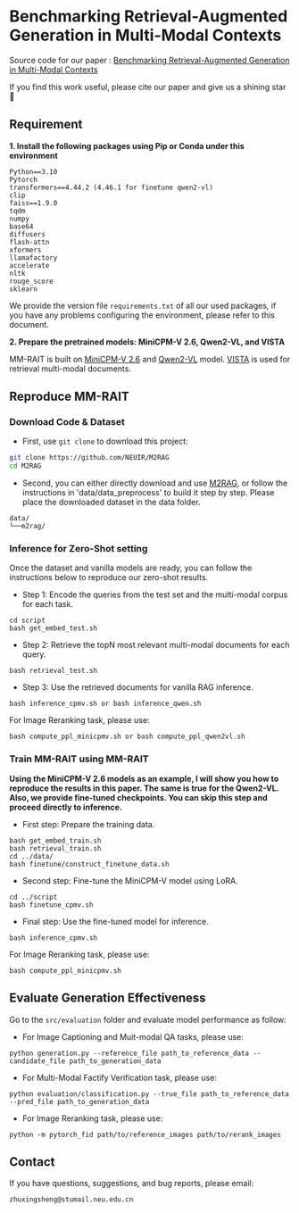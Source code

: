 # Benchmarking Retrieval-Augmented Generation in Multi-Modal Contexts
Source code for our paper : [Benchmarking Retrieval-Augmented Generation in Multi-Modal Contexts]()

If you find this work useful, please cite our paper  and give us a shining star 🌟

<!-- 
## Overview

MARVEL unlocks the multi-modal capability of dense retrieval via visual module plugin. It encodes queries and multi-modal documents with a unified encoder model to bridge the modality gap between images and texts, conducts retrieval, modality routing, and result fusion within a unified embedding space.

<p align="center">
  <img align="middle" src="image/marvel.gif" height="350" alt="MARVEL"/>
</p> -->

## Requirement
**1. Install the following packages using Pip or Conda under this environment**

```
Python==3.10
Pytorch
transformers==4.44.2 (4.46.1 for finetune qwen2-vl)
clip
faiss==1.9.0
tqdm
numpy
base64
diffusers
flash-attn
xformers
llamafactory
accelerate
nltk
rouge_score
sklearn
```
We provide the version file `requirements.txt` of all our used packages, if you have any problems configuring the environment, please refer to this document.

**2. Prepare the pretrained models: MiniCPM-V 2.6, Qwen2-VL, and VISTA**

MM-RAIT is built on [MiniCPM-V 2.6](https://huggingface.co/openbmb/MiniCPM-V-2_6) and [Qwen2-VL](https://huggingface.co/Qwen/Qwen2-VL-7B-Instruct) model. [VISTA](https://huggingface.co/BAAI/bge-visualized) is used for retrieval multi-modal documents.

## Reproduce MM-RAIT

### Download Code & Dataset
* First, use `git clone` to download this project:
```bash
git clone https://github.com/NEUIR/M2RAG
cd M2RAG
```
* Second, you can either directly download and use [M2RAG](), or follow the instructions in 'data/data_preprocess' to build it step by step. Please place the downloaded dataset in the data folder.

```
data/
└──m2rag/
```
### Inference for Zero-Shot setting
Once the dataset and vanilla models are ready, you can follow the instructions below to reproduce our zero-shot results.

* Step 1: Encode the queries from the test set and the multi-modal corpus for each task.
```
cd script
bash get_embed_test.sh
```

* Step 2: Retrieve the topN most relevant multi-modal documents for each query.
```
bash retrieval_test.sh
```
* Step 3: Use the retrieved documents for vanilla RAG inference.
```
bash inference_cpmv.sh or bash inference_qwen.sh
```
For Image Reranking task, please use:
```
bash compute_ppl_minicpmv.sh or bash compute_ppl_qwen2vl.sh
```
### Train MM-RAIT using MM-RAIT
**Using the MiniCPM-V 2.6 models as an example, I will show you how to reproduce the results in this paper. The same is true for the Qwen2-VL. Also, we provide fine-tuned checkpoints. You can skip this step and proceed directly to inference.**

* First step: Prepare the training data.
```
bash get_embed_train.sh
bash retrieval_train.sh
cd ../data/
bash finetune/construct_finetune_data.sh
```

* Second step: Fine-tune the MiniCPM-V model using LoRA.
```
cd ../script
bash finetune_cpmv.sh
```

* Final step: Use the fine-tuned model for inference.
```
bash inference_cpmv.sh
```
For Image Reranking task, please use:
```
bash compute_ppl_minicpmv.sh
```
## Evaluate Generation Effectiveness
Go to the ``src/evaluation`` folder and evaluate model performance as follow:
* For Image Captioning and Muit-modal QA tasks, please use:
```
python generation.py --reference_file path_to_reference_data --candidate_file path_to_generation_data
```
* For Multi-Modal Factify Verification task, please use:
```
python evaluation/classification.py --true_file path_to_reference_data --pred_file path_to_generation_data
```
* For Image Reranking task, please use:
```
python -m pytorch_fid path/to/reference_images path/to/rerank_images
```


## Contact
If you have questions, suggestions, and bug reports, please email:
```
zhuxingsheng@stumail.neu.edu.cn
```